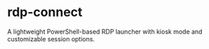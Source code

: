 # rdp-connect
A lightweight PowerShell-based RDP launcher with kiosk mode and customizable session options.
